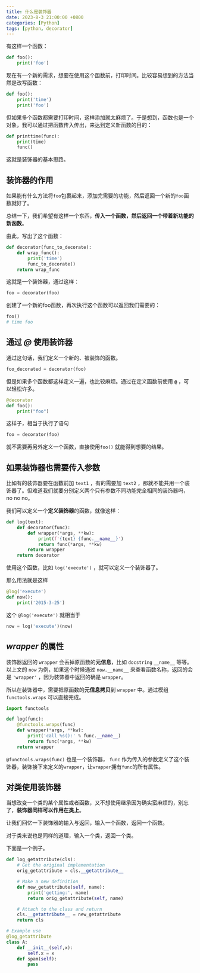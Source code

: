 ```yaml
---
title: 什么是装饰器
date: 2023-8-3 21:00:00 +0800
categories: [Python]
tags: [python, decorator]
---
```


有这样一个函数：

```python
def foo():
	print('foo')
```

现在有一个新的需求，想要在使用这个函数前，打印时间。比较容易想到的方法当然是改写函数：

```python
def foo():
	print('time')
	print('foo')
```

但如果多个函数都需要打印时间，这样添加就太麻烦了。于是想到，函数也是一个对象，我可以通过把函数传入传出，来达到定义新函数的目的：

```python
def printtime(func):
	print(time)
	func()
```

这就是装饰器的基本思路。

## 装饰器的作用

如果能有什么方法将`foo`包裹起来，添加完需要的功能，然后返回一个新的`foo`函数就好了。

总结一下，我们希望有这样一个东西，**传入一个函数，然后返回一个带着新功能的新函数**。

由此，写出了这个函数：

```python
def decorator(func_to_decorate):
	def wrap_func():
		print('time')
		func_to_decorate()
	return wrap_func
```

这就是一个装饰器，通过这样：

```python
foo = decorator(foo)
```

创建了一个新的foo函数，再次执行这个函数可以返回我们需要的：

```python
foo()
# time foo
```

## 通过 *@* 使用装饰器

通过这句话，我们定义一个新的、被装饰的函数。

```python
foo_decorated = decorator(foo)
```

但是如果多个函数都这样定义一遍，也比较麻烦。通过在定义函数前使用 **`@`** ，可以轻松许多。

```python
@decorator
def foo():
    print("foo")
```

这样子，相当于执行了语句

```python
foo = decorator(foo)
```

就不需要再另外定义一个函数，直接使用`foo()` 就能得到想要的结果。

## 如果装饰器也需要传入参数

比如有的装饰器要在函数前加 `text1` ，有的需要加 `text2` ，那就不能共用一个装饰器了。但难道我们就要分别定义两个只有参数不同功能完全相同的装饰器吗，no no no。

我们可以定义一个**定义装饰器**的函数，就像这样：

```python
def log(text):
    def decorator(func):
        def wrapper(*args, **kw):
            print(f'{text} {func.__name__}')
            return func(*args, **kw)
        return wrapper
    return decorator
```

使用这个函数，比如 `log('execute')` ，就可以定义一个装饰器了。

那么用法就是这样

```python
@log('execute')
def now():
    print('2015-3-25')
```

这个 `@log('execute')` 就相当于

```python
now = log('execute')(now)
```

## *wrapper* 的属性

装饰器返回的 `wrapper` 会丢掉原函数的**元信息**，比如 `docstring` `__name__` 等等。以上文的 `now` 为例，如果这个时候通过 `now.__name__` 来查看函数名称，返回的会是 `'wrapper'` ，因为装饰器中返回的确是 `wrapper`。

所以在装饰器中，需要把原函数的**元信息拷贝**到 `wrapper` 中。通过模组`functools.wraps` 可以直接完成。

```python
import functools

def log(func):
    @functools.wraps(func)
    def wrapper(*args, **kw):
        print('call %s():' % func.__name__)
        return func(*args, **kw)
    return wrapper
```

`@functools.wraps(func)` 也是一个装饰器， `func` 作为传入的参数定义了这个装饰器，装饰接下来定义的`wrapper`，让`wrapper`拥有`func`的所有属性。

## 对类使用装饰器

当想改变一个类的某个属性或者函数，又不想使用继承因为确实蛮麻烦的，别忘了，**装饰器同样可以作用在类上**。

让我们回忆一下装饰器的输入与返回，输入一个函数，返回一个函数。

对于类来说也是同样的道理，输入一个类，返回一个类。

下面是一个例子。

```python
def log_getattribute(cls):
    # Get the original implementation
    orig_getattribute = cls.__getattribute__

    # Make a new definition
    def new_getattribute(self, name):
        print('getting:', name)
        return orig_getattribute(self, name)

    # Attach to the class and return
    cls.__getattribute__ = new_getattribute
    return cls

# Example use
@log_getattribute
class A:
    def __init__(self,x):
        self.x = x
    def spam(self):
        pass
```